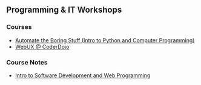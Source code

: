 ## Programming & IT Workshops

### Courses

- [Automate the Boring Stuff (Intro to Python and Computer Programming)](https://github.com/nlouie/nlouie-intro-to-python-atbs)
- [WebUX @ CoderDojo](http://www.coderdojotc.org/web-ux/)

### Course Notes

- [Intro to Software Development and Web Programming](https://gist.github.com/nlouie/9d6dcf4cc65d97d4026c024b33b61170)
